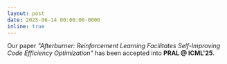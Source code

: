 ```yaml
---
layout: post
date: 2025-06-14 00:00:00-0000
inline: true
---
```


Our paper *"Afterburner: Reinforcement Learning Facilitates Self-Improving Code Efficiency Optimization"* has been accepted into **PRAL @ ICML'25**.
